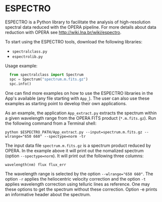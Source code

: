 # ESPECTRO
ESPECTRO is a Python library to facilitate the analysis of high-resolution spectral data reduced with the OPERA pipeline. For more details about data reduction with OPERA see http://wiki.lna.br/wiki/espectro. 

To start using the ESPECTRO tools, download the following libraries:

* `spectralclass.py`
* `espectrolib.py`

Usage example:
```python
  from spectralclass import Spectrum
  spc = Spectrum("spectrum.m.fits.gz")
  spc.info()
```
One can find more examples on how to use the ESPECTRO libraries in the App's available (any file starting with `App_`). The user can also use these examples as starting point to develop their own applications.  

As an example, the application `App_extract.py` extracts the spectrum within a given wavelength range from the OPERA FITS product (`*.m.fits.gz`).  Run the following command from a Terminal shell:

`
python $ESPECTRO_PATH/App_extract.py --input=spectrum.m.fits.gz --wlrange="650 660" --spectype=norm -tr
`

The input data file `spectrum.m.fits.gz` is a spectrum product reduced by OPERA. In the example above it will print out the nomalized spectrum (option `--spectype=norm`). It will print out the following three columns:

`
wavelength(nm) flux flux_err
`

The wavelength range is selected by the option `--wlrange="650 660"`. The option `-r` applies the heliocentric velocity correction and the option `-t` applies wavelength correction using telluric lines as reference. One may these options to get the spectrum without these correction. Option -e prints an informative header about the spectrum. 
